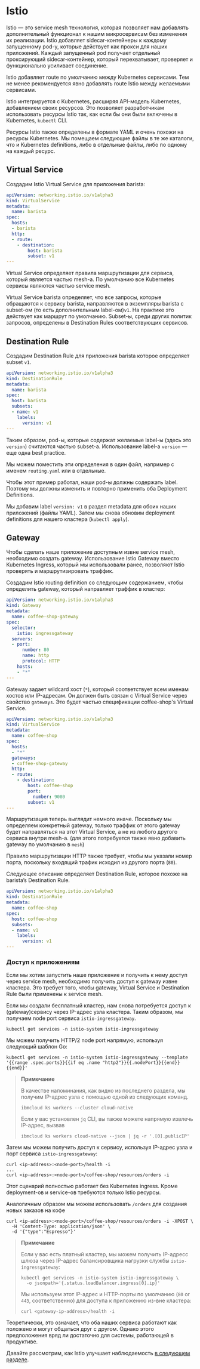 # Istio

Istio — это service mesh технология, которая позволяет нам добавлять 
дополнительный функционал к нашим микросервисам без изменения их реализации.
Istio добавляет sidecar-контейнеры к каждому запущенному pod-у, которые действует
как прокси для наших приложений. Каждый запущенный pod получает отдельный проксирующий
sidecar-контейнер, который перехватывает, проверяет и функционально усиливает соединение.

Istio добавляет route по умолчанию между Kubernetes сервисами.
Тем не менее рекомендуется явно добавлять route Istio между желаемыми сервисами.

Istio интегрируется с Kubernetes, расширяя API-модель Kubernetes, добавлением 
своих ресурсов. Это позволяет разработчикам использовать ресурсы Istio так, как 
если бы они были включены в Kubernetes, `kubectl` CLI.

Ресурсы Istio также определены в формате YAML и очень похожи на ресурсы Kubernetes.
Мы помещаем следующие файлы в те же каталоги, что и Kubernetes definitions, 
либо в отдельные файлы, либо по одному на каждый ресурс.

## Virtual Service

Создадим Istio Virtual Service для приложения barista:

```yaml
apiVersion: networking.istio.io/v1alpha3
kind: VirtualService
metadata:
  name: barista
spec:
  hosts:
  - barista
  http:
  - route:
    - destination:
        host: barista
        subset: v1
---
```

Virtual Service определяет правила маршрутизации для сервиса, который является частью
mesh-а. По умолчанию все Kubernetes сервисы являются частью service mesh.

Virtual Service barista определяет, что все запросы, которые обращаются к
сервису barista, направляются в экземпляры barista с subset-ом (то есть дополнительным 
label-ом)`v1`. На практике это действует как маршрут по умолчанию. Subset-ы, среди 
других политик запросов, определены в Destination Rules соответствующих сервисов.

## Destination Rule

Создадим Destination Rule для приложения barista которое определяет subset `v1`.

```yaml
apiVersion: networking.istio.io/v1alpha3
kind: DestinationRule
metadata:
  name: barista
spec:
  host: barista
  subsets:
  - name: v1
    labels:
      version: v1
---
```

Таким образом, pod-ы, которые содержат желаемые label-ы (здесь это `version`)
cчитаются частью subset-а. Использование label-а `version` — еще одна best practice.

Мы можем поместить эти определения в один файл, например с именем 
`routing.yaml` или в отдельные.

Чтобы этот пример работал, наши pod-ы должны содержать label.
Поэтому мы должны изменить и повторно применить оба Deployment Definitions.

Мы добавим label `version: v1` в раздел metadata для обоих наших приложений
(файлы YAML). Затем мы снова обновим deployment definitions для нашего 
кластера (`kubectl apply`).

## Gateway


Чтобы сделать наше приложение доступным извне service mesh, необходимо создать gateway. Использование Istio Gateway вместо Kubernetes Ingress, который мы использовали ранее, позволяют Istio проверять и маршрутизировать траффик.

Создадим Istio routing definition со следующим содержанием, чтобы определить gateway,
который направляет траффик в кластер:

```yaml
apiVersion: networking.istio.io/v1alpha3
kind: Gateway
metadata:
  name: coffee-shop-gateway
spec:
  selector:
    istio: ingressgateway
  servers:
  - port:
      number: 80
      name: http
      protocol: HTTP
    hosts:
    - "*"
---
```

Gateway задает wildcard хост (`*`), который соответствует всем 
именам хостов или IP-адресам. Он должен быть связан с Virtual Service
через свойство `gateways`. Это будет частью спецификации coffee-shop's 
Virtual Service.

```yaml
apiVersion: networking.istio.io/v1alpha3
kind: VirtualService
metadata:
  name: coffee-shop
spec:
  hosts:
  - "*"
  gateways:
  - coffee-shop-gateway
  http:
  - route:
    - destination:
        host: coffee-shop
        port:
          number: 9080
        subset: v1
---
```

Маршрутизация теперь выглядит немного иначе. Поскольку мы определяем 
конкретный gateway, только траффик от этого gateway будет направляться
на этот Virtual Service, а не из любого другого сервиса внутри mesh-a.
(для этого потребуется также явно добавить gateway по умолчанию в `mesh`)

Правило маршрутизации HTTP также требует, чтобы мы указали номер порта,
поскольку входящий трафик исходил из другого порта (`80`).

Следующее описание определяет Destination Rule, которое похоже на barista’s 
Destination Rule.

```yaml
apiVersion: networking.istio.io/v1alpha3
kind: DestinationRule
metadata:
  name: coffee-shop
spec:
  host: coffee-shop
  subsets:
  - name: v1
    labels:
      version: v1
---
```

### Доступ к приложениям

Если мы хотим запустить наше приложение и получить к нему доступ через service 
mesh, необходимо получить доступ к gateway извне кластера. Это требует того, 
чтобы gateway, Virtual Service и Destination Rule были применены к service mesh.

Если мы создали бесплатный кластер, нам снова потребуется доступ к (gateway)сервису
через IP-адрес узла кластера. Таким образом, мы получаем node port сервиса
`istio-ingressgateway`.

    kubectl get services -n istio-system istio-ingressgateway

Мы можем получить HTTP/2 node port напрямую, используя следующий шаблон Go:

    kubectl get services -n istio-system istio-ingressgateway --template '{{range .spec.ports}}{{if eq .name "http2"}}{{.nodePort}}{{end}}{{end}}'

> **Примечание**
>
> В качестве напоминания, как видно из последнего раздела, мы получим 
> IP-адрес узла с помощью одной из следующих команд.
>
>     ibmcloud ks workers --cluster cloud-native
>
> Если у вас установлен `jq` CLI, вы также можете напрямую извлечь IP-адрес, вызвав
>
>     ibmcloud ks workers cloud-native --json | jq -r '.[0].publicIP'

Затем мы можем получить доступ к сервису, используя IP-адрес узла и
порт сервиса `istio-ingressgateway`:

    curl <ip-address>:<node-port>/health -i
    ...
    curl <ip-address>:<node-port>/coffee-shop/resources/orders -i

Этот сценарий полностью работает без Kubernetes ingress.
Кроме deployment-ов и service-ов требуются только Istio ресурсы.

Аналогичным образом мы можем использовать `/orders` для создания новых заказов на кофе

    curl <ip-address>:<node-port>/coffee-shop/resources/orders -i -XPOST \
      -H 'Content-Type: application/json' \
      -d '{"type":"Espresso"}'

> **Примечание**
>
> Если у вас есть платный кластер, мы можем получить IP-адресс шлюза
> через IP-адрес балансировщика нагрузки службы `istio-ingressgateway`:
> 
>     kubectl get services -n istio-system istio-ingressgateway \
>       -o jsonpath='{.status.loadBalancer.ingress[0].ip}'
>
> Мы используем этот IP-адрес и HTTP-порты по умолчанию (`80` or `443`,
> соответственно) для доступа к приложению из-вне кластера:
>
>     curl <gateway-ip-address>/health -i

Теоретически, это означает, что оба наших сервиса работают как положено
и могут общаться друг с другом. Однако этого предположения вряд ли достаточно
для системы, работающей в продуктиве.

Давайте рассмотрим, как Istio улучшает наблюдаемость [в следующем разделе](05-istio-observability.md).
